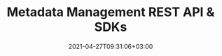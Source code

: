 ---
############################# Static ############################
layout: "product"
date: 2021-04-27T09:31:06+03:00
draft: false

############################# Head ############################
head_title: "Document Metadata Manipulation Cloud SDKs and REST APIs"
head_description: "Perform metadata operations on documents, images, multimedia and image file formats using cURL Commands and Cloud SDKs for .NET and Java."

############################# Header ############################
title: "Metadata Management REST API & SDKs"
description: "Perform metadata manipulation operations on documents, images and other popular file formats using cURL commands or independent SDKs for .NET and Java platforms"

############################# APIs ###############################
apis:
  enable: true

  api:
    # api loop
    - title: "GroupDocs.Metadata Cloud SDKs Include"
      
      api_product:
        # api_product loop
        - link: "https://products.groupdocs.com/metadata/curl/"
          img_alt: "GroupDocs.Metadata Cloud for cURL"
          image: "/sdk/272x272/groupdocs_metadata-for-curl.webp"
          product: "GroupDocs.Metadata"
          platform: "Cloud for Cloud cURL"
          content: "Use cURL commands to send requests to GroupDocs.Metadata Cloud REST API and perform metadata operations within supported document formats on any language or platform"

        # api_product loop
        - link: "https://products.groupdocs.com/metadata/net/"
          img_alt: "GroupDocs.Metadata Cloud SDK for .NET"
          image: "/sdk/272x272/groupdocs_metadata-for-net.webp"
          product: "GroupDocs.Metadata"
          platform: "Cloud SDK for .NET"
          content: ".NET metadata management SDK to extract, modify, locate and remove metadata information from supported documents and image formats."

          # api_product loop
        - link: "https://products.groupdocs.com/metadata/java/"
          img_alt: "GroupDocs.Metadata Cloud SDK for Java"
          image: "/sdk/272x272/groupdocs_metadata-for-java.webp"
          product: "GroupDocs.Metadata"
          platform: "Cloud SDK for Java"
          content: "Enhance the capabilities of your Java applications with robust metadata manipulation features using SDK for Java applications."

        



        

    
       

    

############################# Back to top ###############################
back_to_top:
  enable: true
---